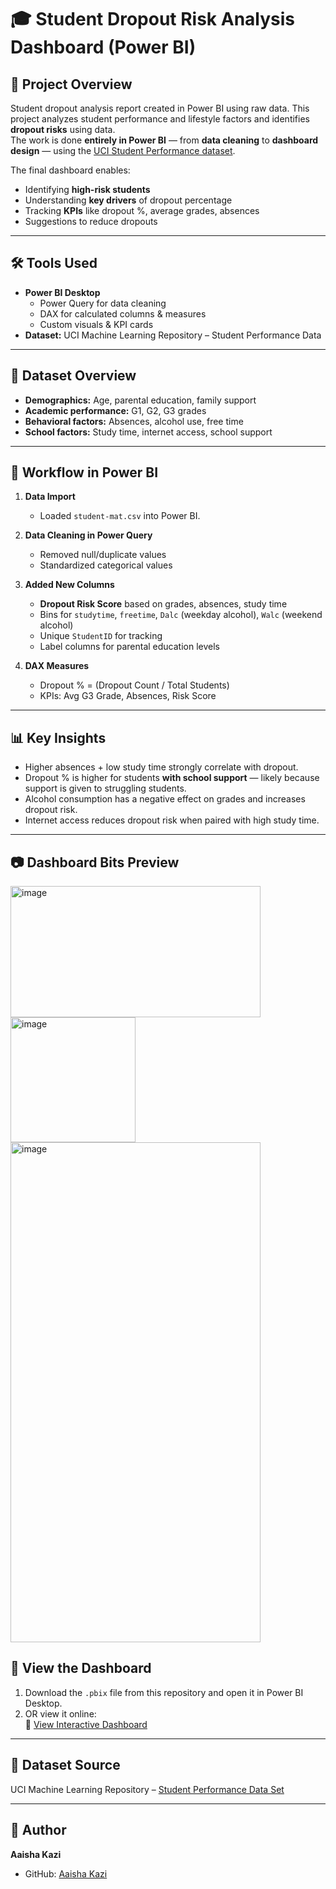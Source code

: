 
# 🎓 Student Dropout Risk Analysis Dashboard (Power BI)

## 📌 Project Overview
Student dropout analysis report created in Power BI using raw data.
This project analyzes student performance and lifestyle factors and identifies **dropout risks** using data.  
The work is done **entirely in Power BI** — from **data cleaning** to **dashboard design** — using the [UCI Student Performance dataset](https://archive.ics.uci.edu/ml/datasets/student+performance).

The final dashboard enables:
- Identifying **high-risk students**
- Understanding **key drivers** of dropout percentage
- Tracking **KPIs** like dropout %, average grades, absences
- Suggestions to reduce dropouts

---

## 🛠 Tools Used
- **Power BI Desktop**
  - Power Query for data cleaning
  - DAX for calculated columns & measures
  - Custom visuals & KPI cards
- **Dataset:** UCI Machine Learning Repository – Student Performance Data

---

## 📂 Dataset Overview
- **Demographics:** Age, parental education, family support
- **Academic performance:** G1, G2, G3 grades
- **Behavioral factors:** Absences, alcohol use, free time
- **School factors:** Study time, internet access, school support

---

## 🔄 Workflow in Power BI
1. **Data Import**
   - Loaded `student-mat.csv` into Power BI.
   
2. **Data Cleaning in Power Query**
   - Removed null/duplicate values
   - Standardized categorical values

3. **Added New Columns**
   - **Dropout Risk Score** based on grades, absences, study time
   - Bins for `studytime`, `freetime`, `Dalc` (weekday alcohol), `Walc` (weekend alcohol)
   - Unique `StudentID` for tracking
   - Label columns for parental education levels

4. **DAX Measures**
   - Dropout % = (Dropout Count / Total Students)
   - KPIs: Avg G3 Grade, Absences, Risk Score

---

## 📊 Key Insights
- Higher absences + low study time strongly correlate with dropout.
- Dropout % is higher for students **with school support** — likely because support is given to struggling students.
- Alcohol consumption has a negative effect on grades and increases dropout risk.
- Internet access reduces dropout risk when paired with high study time.

---

## 📷 Dashboard Bits Preview
<img width="400" height="210" alt="image" src="https://github.com/user-attachments/assets/4cc76d3a-e065-4545-b6af-0359f73e6cca" />
<img width="200" height="200" alt="image" src="https://github.com/user-attachments/assets/701e0898-2fd5-4185-8bec-73dfc50a0aef" />
<img width="400" height="800" alt="image" src="https://github.com/user-attachments/assets/3c1d0c19-96c2-4f77-972e-9be048dbc9be" />

## 🚀 View the Dashboard
1. Download the `.pbix` file from this repository and open it in Power BI Desktop.
2. OR view it online:  
   🔗 [View Interactive Dashboard](https://app.powerbi.com/reportEmbed?reportId=a581dd6d-5796-4bee-afb6-264b4c9ab975&autoAuth=true&ctid=27282fdd-4c0b-4dfb-ba91-228cd83fdf71)

---

## 📎 Dataset Source
UCI Machine Learning Repository – [Student Performance Data Set](https://archive.ics.uci.edu/ml/datasets/student+performance)

---

## 📌 Author
**Aaisha Kazi**  

- GitHub: [Aaisha Kazi](https://github.com/aaishakazi)  
